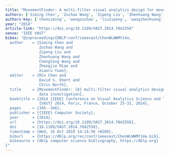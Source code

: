 ```yaml
---
title: "MovementFinder: A multi-filter visual analytics design for movement data investigation"
authors: ['Siming Chen', 'Zuchao Wang', 'Zipeng Liu', 'Zhenhuang Wang', 'Chenglong Wang', 'Zhengjie Miao', 'Xiaoru Yuan']
authors-key: ['chensiming', 'wangzuchao', 'liuzipeng', 'wangzhenhuang', 'wangchenglong', 'miaozhengjie', 'yuanxiaoru']
year: "2014"
article-link: "https://doi.org/10.1109/VAST.2014.7042558"
venue: "IEEE VAST"
bibex: "@inproceedings{DBLP:conf/ieeevast/ChenWLWWMY14a,
  author    = {Siming Chen and
               Zuchao Wang and
               Zipeng Liu and
               Zhenhuang Wang and
               Chenglong Wang and
               Zhengjie Miao and
               Xiaoru Yuan},
  editor    = {Min Chen and
               David S. Ebert and
               Chris North},
  title     = {MovementFinder: {A} multi-filter visual analytics design for movement
               data investigation},
  booktitle = {2014 {IEEE} Conference on Visual Analytics Science and Technology,
               {VAST} 2014, Paris, France, October 25-31, 2014},
  pages     = {345--346},
  publisher = {{IEEE} Computer Society},
  year      = {2014},
  url       = {https://doi.org/10.1109/VAST.2014.7042558},
  doi       = {10.1109/VAST.2014.7042558},
  timestamp = {Wed, 16 Oct 2019 14:14:56 +0200},
  biburl    = {https://dblp.org/rec/conf/ieeevast/ChenWLWWMY14a.bib},
  bibsource = {dblp computer science bibliography, https://dblp.org}
}"
---
```

